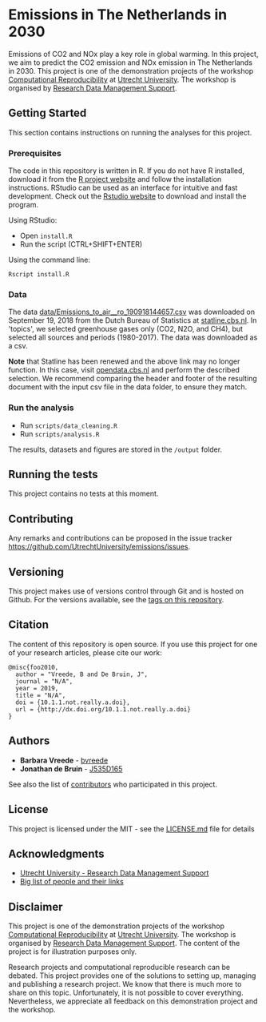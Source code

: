 # Emissions in The Netherlands in 2030

Emissions of CO2 and NOx play a key role in global warming. In this project,
we aim to predict the CO2 emission and NOx emission in The Netherlands in
2030. This project is one of the demonstration projects of the workshop
[Computational Reproducibility](https://github.com/UtrechtUniversity/workshop-computational-reproducibility) at [Utrecht
University](https://www.uu.nl). The workshop is organised by [Research Data
Management Support](https://www.uu.nl/en/research/research-data-management).


## Getting Started

This section contains instructions on running the analyses for this project. 

### Prerequisites

The code in this repository is written in R. If you do not have R installed,
download it from the [R project website](https://www.r-project.org/) and follow the
installation instructions. RStudio can be used as an interface for intuitive and fast
development. Check out the [Rstudio website](https://www.rstudio.com/) to
download and install the program.

Using RStudio:

- Open `install.R`
- Run the script (CTRL+SHIFT+ENTER)

Using the command line:

```
Rscript install.R
```

### Data

The data [data/Emissions_to_air__ro_190918144657.csv](data/Emissions_to_air__ro_190918144657.csv) 
was downloaded on September 19, 2018 from the Dutch Bureau of Statistics at [statline.cbs.nl](http://statline.cbs.nl/Statweb/selection/VW=T&DM=SLEN&PA=7063ENG&D1=a&D2=a&D3=a&LA=EN&HDR=T&STB=G1,G2). In 'topics', we selected greenhouse
gases only (CO2, N2O, and CH4), but selected all sources and periods
(1980-2017). The data was downloaded as a csv.

**Note** that Statline has been renewed and the above link may no longer function. In
this case, visit [opendata.cbs.nl](https://opendata.cbs.nl/statline/#/CBS/en/dataset/7063eng/table?ts=1537862508225) and perform the described selection. We
recommend comparing the header and footer of the resulting document with the
input csv file in the data folder, to ensure they match.


### Run the analysis


- Run `scripts/data_cleaning.R`
- Run `scripts/analysis.R`

The results, datasets and figures are stored in the `/output` folder.


## Running the tests

This project contains no tests at this moment.

## Contributing

Any remarks and contributions can be proposed in the issue tracker
https://github.com/UtrechtUniversity/emissions/issues. 

## Versioning

This project makes use of versions control through Git and is hosted on
Github. For the versions available, see the [tags on this repository](https://github.com/UtrechtUniversity/emissions/tags).

## Citation 

The content of this repository is open source. If you use this project for one of
your research articles, please cite our work:

```
@misc{foo2010,
  author = "Vreede, B and De Bruin, J",
  journal = "N/A",
  year = 2019,
  title = "N/A",
  doi = {10.1.1.not.really.a.doi},
  url = {http://dx.doi.org/10.1.1.not.really.a.doi}
}
```

## Authors

* **Barbara Vreede** - [bvreede](https://github.com/bvreede)
* **Jonathan de Bruin** - [J535D165](https://github.com/J535D165)

See also the list of
[contributors](https://github.com/your/project/contributors) who participated
in this project.

## License

This project is licensed under the MIT - see the [LICENSE.md](LICENSE.md) file for details

## Acknowledgments

* [Utrecht University - Research Data Management Support](https://www.uu.nl/en/research/research-data-management)
* [Big list of people and their links](http://example.org/)

## Disclaimer

This project is one of the demonstration projects of the workshop
[Computational Reproducibility](https://github.com/UtrechtUniversity/workshop-computational-reproducibility) at [Utrecht
University](https://www.uu.nl). The workshop is organised by [Research Data
Management Support](https://www.uu.nl/en/research/research-data-management).
The content of the project is for illustration purposes only. 

Research projects and computational reproducible research can be debated. This
project provides one of the solutions to setting up, managing and publishing a
research project. We know that there is much more to share on this topic.
Unfortunately, it is not possible to cover everything. Nevertheless, we
appreciate all feedback on this demonstration project and the workshop.












